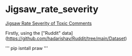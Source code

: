 # Jigsaw_rate_severity


[Jigsaw Rate Severity of Toxic Comments](https://www.kaggle.com/c/jigsaw-toxic-severity-rating/overview)

Firstly, using the ["Ruddit" data] (https://github.com/hadarishav/Ruddit/tree/main/Dataset)

'''
pip isntall praw
'''
